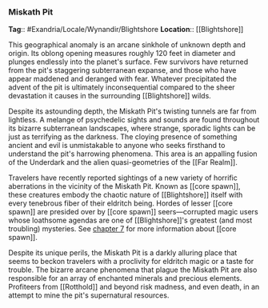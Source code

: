 ### Miskath Pit
**Tag**:: #Exandria/Locale/Wynandir/Blightshore
**Location**:: [[Blightshore]]

This geographical anomaly is an arcane sinkhole of unknown depth and origin. Its oblong opening measures roughly 120 feet in diameter and plunges endlessly into the planet's surface. Few survivors have returned from the pit's staggering subterranean expanse, and those who have appear maddened and deranged with fear. Whatever precipitated the advent of the pit is ultimately inconsequential compared to the sheer devastation it causes in the surrounding [[Blightshore]] wilds.

Despite its astounding depth, the Miskath Pit's twisting tunnels are far from lightless. A melange of psychedelic sights and sounds are found throughout its bizarre subterranean landscapes, where strange, sporadic lights can be just as terrifying as the darkness. The cloying presence of something ancient and evil is unmistakable to anyone who seeks firsthand to understand the pit's harrowing phenomena. This area is an appalling fusion of the Underdark and the alien quasi-geometries of the [[Far Realm]].

Travelers have recently reported sightings of a new variety of horrific aberrations in the vicinity of the Miskath Pit. Known as [[core spawn]], these creatures embody the chaotic nature of [[Blightshore]] itself with every tenebrous fiber of their eldritch being. Hordes of lesser [[core spawn]] are presided over by [[core spawn]] seers—corrupted magic users whose loathsome agendas are one of [[Blightshore]]'s greatest (and most troubling) mysteries. See [chapter 7](https://www.dndbeyond.com/sources/egtw/[[wildemount]]-bestiary#CoreSpawn "chapter 7") for more information about [[core spawn]].

Despite its unique perils, the Miskath Pit is a darkly alluring place that seems to beckon travelers with a proclivity for eldritch magic or a taste for trouble. The bizarre arcane phenomena that plague the Miskath Pit are also responsible for an array of enchanted minerals and precious elements. Profiteers from [[Rotthold]] and beyond risk madness, and even death, in an attempt to mine the pit's supernatural resources.